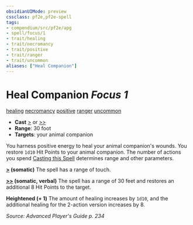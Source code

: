 ```yaml
---
obsidianUIMode: preview
cssclass: pf2e,pf2e-spell
tags:
- compendium/src/pf2e/apg
- spell/focus/1
- trait/healing
- trait/necromancy
- trait/positive
- trait/ranger
- trait/uncommon
aliases: ["Heal Companion"]
---
```

# Heal Companion *Focus 1*   
[healing](healing.md "Healing Effect Trait")  [necromancy](necromancy.md "Necromancy School Trait")  [positive](positive.md "Positive Energy & Element Trait")  [ranger](Reference/Rules/Traits/ranger.md "Ranger Class Trait")  [uncommon](uncommon.md "Uncommon Rarity Trait")  

- **Cast** [>](chapter-9-playing-the-game.md#Actions "Single Action") or [>>](chapter-9-playing-the-game.md#Actions "Two-Action") 
- **Range**: 30 foot
- **Targets**: your animal companion

You harness positive energy to heal your animal companion's wounds. You restore `1d10` Hit Points to your animal companion. The number of actions you spend [Casting this Spell](cast-a-spell.md) determines range and other parameters.

**[>](chapter-9-playing-the-game.md#Actions "Single Action") (somatic)** The spell has a range of touch.

**[>>](chapter-9-playing-the-game.md#Actions "Two-Action") (somatic, verbal)** The spell has a range of 30 feet and restores an additional 8 Hit Points to the target.

**Heightened (+ 1)** The amount of healing increases by `1d10`, and the additional healing for the 2-action version increases by 8.

*Source: Advanced Player's Guide p. 234*